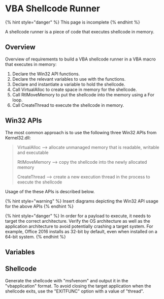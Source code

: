 # VBA Shellcode Runner

{% hint style="danger" %}
This page is incomplete
{% endhint %}



A shellcode runner is a piece of code that executes shellcode in memory.

## Overview

Overview of requirements to build a VBA shellcode runner in a VBA macro that executes in memory:

1. Declare the Win32 API functions.
2. Declare the relevant variables to use with the functions.
3. Declare and instantiate a variable to hold the shellcode.
4. Call VirtualAlloc to create space in memory for the shellcode.
5. Call RtlMoveMemory to put the shellcode into the memory using a For loop.
6. Call CreateThread to execute the shellcode in memory.

## Win32 APIs

The most common approach is to use the following three Win32 APIs from Kernel32.dll:&#x20;

> VirtualAlloc --> allocate unmanaged memory that is readable, writable and executable
>
> RtlMoveMemory --> copy the shellcode into the newly allocated memory
>
> CreateThread --> create a new execution thread in the process to execute the shellcode

Usage of the these APIs is described below.

{% hint style="warning" %}
Insert diagrams depicting the Win32 API usage for the above APIs
{% endhint %}

{% hint style="danger" %}
In order for a payload to execute, it needs to target the correct architecture. Verify the OS architecture as well as the application architecture to avoid potentially crashing a target system. For example, Office 2016 installs as 32-bit by default, even when installed on a 64-bit system.
{% endhint %}

## Variables



## Shellcode

Generate the shellcode with "msfvenom" and output it in the "vbapplication" format. To avoid closing the target application when the shellcode exits, use the "EXITFUNC" option with a value of "thread".



